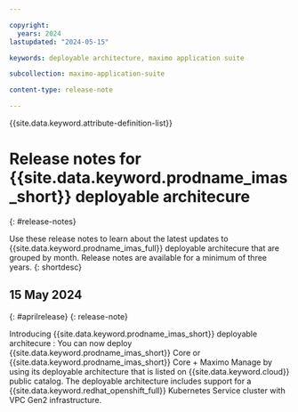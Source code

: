 ```yaml
---

copyright:
  years: 2024
lastupdated: "2024-05-15"

keywords: deployable architecture, maximo application suite

subcollection: maximo-application-suite

content-type: release-note

---
```


{{site.data.keyword.attribute-definition-list}}

# Release notes for {{site.data.keyword.prodname_imas_short}} deployable architecure
{: #release-notes}

Use these release notes to learn about the latest updates to {{site.data.keyword.prodname_imas_full}} deployable architecure that are grouped by month. Release notes are available for a minimum of three years.
{: shortdesc}

## 15 May 2024
{: #aprilrelease}
{: release-note}

Introducing {{site.data.keyword.prodname_imas_short}} deployable architecure
:   You can now deploy {{site.data.keyword.prodname_imas_short}} Core or {{site.data.keyword.prodname_imas_short}} Core + Maximo Manage by using its deployable architecture that is listed on {{site.data.keyword.cloud}} public catalog.
The deployable architecture includes support for a {{site.data.keyword.redhat_openshift_full}} Kubernetes Service cluster with VPC Gen2 infrastructure.
